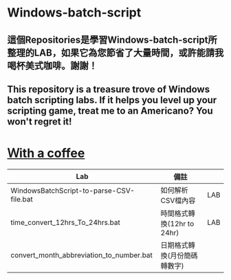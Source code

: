 # Windows-batch-script
## 這個Repositories是學習Windows-batch-script所整理的LAB，如果它為您節省了大量時間，或許能請我喝杯美式咖啡。謝謝！

## This repository is a treasure trove of Windows batch scripting labs. If it helps you level up your scripting game, treat me to an Americano? You won't regret it!

# [Ｗith a coffee](https://buymeacoffee.com/robbin0919)

| Lab                                                 | 備註       |         |
| --------------------------------------------------- | ---------- | ------- |
|WindowsBatchScript-to-parse-CSV-file.bat             | 如何解析CSV檔內容   | LAB     |
|time_convert_12hrs_To_24hrs.bat                      | 時間格式轉換(12hr to 24hr)   | LAB     |
|convert_month_abbreviation_to_number.bat             | 日期格式轉換(月份簡碼轉數字)  ||

